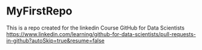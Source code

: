 # MyFirstRepo
This is a repo created for the linkedin Course GitHub for Data Scientists
https://www.linkedin.com/learning/github-for-data-scientists/pull-requests-in-github?autoSkip=true&resume=false

